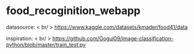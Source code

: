 # food_recoginition_webapp
datasource: < br/ >
https://www.kaggle.com/datasets/kmader/food41/data

inspiration: < br/ > 
https://github.com/Gogul09/image-classification-python/blob/master/train_test.py
